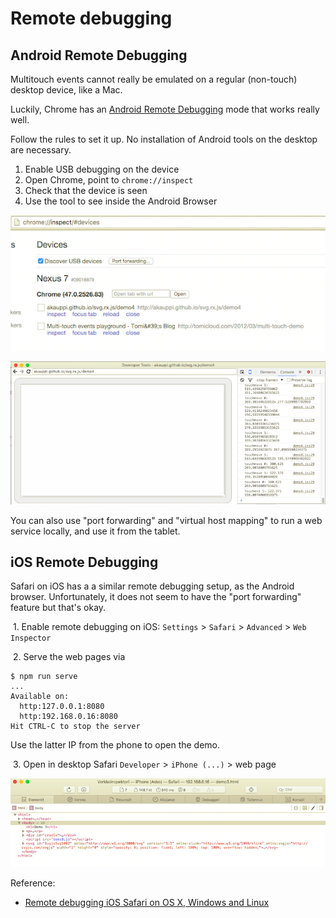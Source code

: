 # Remote debugging

## Android Remote Debugging

Multitouch events cannot really be emulated on a regular (non-touch) desktop device, like a Mac. 

Luckily, Chrome has an [Android Remote Debugging](https://developer.chrome.com/devtools/docs/remote-debugging) mode that works really well.

Follow the rules to set it up. No installation of Android tools on the desktop are necessary.

1. Enable USB debugging on the device
2. Open Chrome, point to `chrome://inspect`
3. Check that the device is seen
4. Use the tool to see inside the Android Browser

![](images/chrome_inspect.png)

![](images/chrome_remote_console.png)

You can also use "port forwarding" and "virtual host mapping" to run a web service locally, and use it from the tablet.

<!-- tbd. Add pics and details when have tried that -->

## iOS Remote Debugging

Safari on iOS has a a similar remote debugging setup, as the Android browser. Unfortunately, it does not seem to have the "port forwarding" feature but that's okay.

&nbsp;1. Enable remote debugging on iOS: `Settings` > `Safari` > `Advanced` > `Web Inspector`

&nbsp;2. Serve the web pages via

```
$ npm run serve
...
Available on:
  http:127.0.0.1:8080
  http:192.168.0.16:8080
Hit CTRL-C to stop the server
```

Use the latter IP from the phone to open the demo.

&nbsp;3. Open in desktop Safari `Developer` > `iPhone (...)` > web page

![](images/safari_remote_inspection.png)

Reference:

- [Remote debugging iOS Safari on OS X, Windows and Linux](https://blog.idrsolutions.com/2015/02/remote-debugging-ios-safari-on-os-x-windows-and-linux/)

<br />
